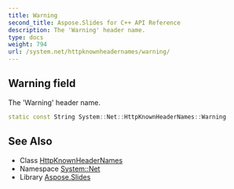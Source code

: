 ```yaml
---
title: Warning
second_title: Aspose.Slides for C++ API Reference
description: The 'Warning' header name.
type: docs
weight: 794
url: /system.net/httpknownheadernames/warning/
---
```

## Warning field


The 'Warning' header name.

```cpp
static const String System::Net::HttpKnownHeaderNames::Warning
```

## See Also

* Class [HttpKnownHeaderNames](../)
* Namespace [System::Net](../../)
* Library [Aspose.Slides](../../../)
